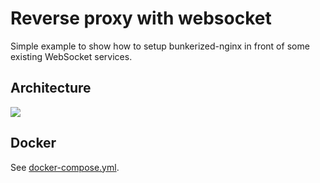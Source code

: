 # Reverse proxy with websocket

Simple example to show how to setup bunkerized-nginx in front of some existing WebSocket services.

## Architecture

<img src="https://github.com/bunkerity/bunkerized-nginx/blob/master/examples/reverse-proxy-websocket/architecture.png?raw=true" />

## Docker

See [docker-compose.yml](https://github.com/bunkerity/bunkerized-nginx/blob/master/examples/reverse-proxy-websocket/docker-compose.yml).
